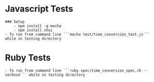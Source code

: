 # Javascript Tests
	### Setup 
		- npm install -g mocha
		- npm install chai
	- To run from command line ```mocha test/time_conversion_test.js``` while in testing directory

# Ruby Tests
	- To run from command line ```ruby spec/time_conversion_spec.rb --verbose``` while in testing directory

